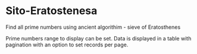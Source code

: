 # Sito-Eratostenesa
Find all prime numbers using ancient algorithim - sieve of Eratosthenes

Prime numbers range to display can be set.
Data is displayed in a table with pagination with an option to set records per page.

